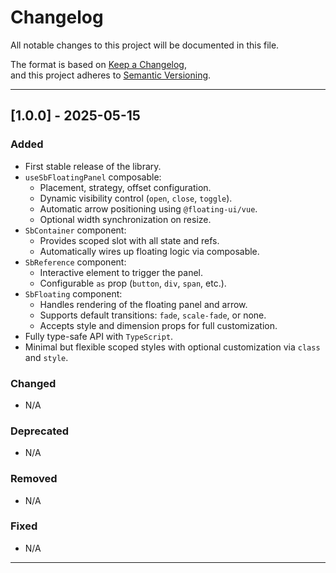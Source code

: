 # Changelog

All notable changes to this project will be documented in this file.

The format is based on [Keep a Changelog](https://keepachangelog.com/en/1.0.0/),  
and this project adheres to [Semantic Versioning](https://semver.org/spec/v2.0.0.html).

---

## [1.0.0] - 2025-05-15

### Added

- First stable release of the library.
- `useSbFloatingPanel` composable:
  - Placement, strategy, offset configuration.
  - Dynamic visibility control (`open`, `close`, `toggle`).
  - Automatic arrow positioning using `@floating-ui/vue`.
  - Optional width synchronization on resize.
- `SbContainer` component:
  - Provides scoped slot with all state and refs.
  - Automatically wires up floating logic via composable.
- `SbReference` component:
  - Interactive element to trigger the panel.
  - Configurable `as` prop (`button`, `div`, `span`, etc.).
- `SbFloating` component:
  - Handles rendering of the floating panel and arrow.
  - Supports default transitions: `fade`, `scale-fade`, or none.
  - Accepts style and dimension props for full customization.
- Fully type-safe API with `TypeScript`.
- Minimal but flexible scoped styles with optional customization via `class` and `style`.

### Changed

- N/A

### Deprecated

- N/A

### Removed

- N/A

### Fixed

- N/A

---

